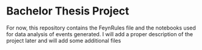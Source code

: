 # Bachelor Thesis Project
For now, this repository contains the FeynRules file and the notebooks used for data analysis of events generated.
I will add a proper description of the project later and will add some additional files
